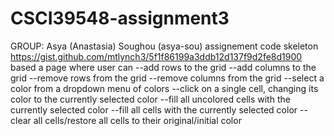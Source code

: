 # CSCI39548-assignment3
GROUP: Asya (Anastasia) Soughou (asya-sou)
assignement code skeleton https://gist.github.com/mtlynch3/5f1f86199a3ddb12d137f9d2fe8d1900
based a page where user can
--add rows to the grid
--add columns to the grid
--remove rows from the grid
--remove columns from the grid
--select a color from a dropdown menu of colors
--click on a single cell, changing its color to the currently selected color
--fill all uncolored cells with the currently selected color
--fill all cells with the currently selected color
--clear all cells/restore all cells to their original/initial color
